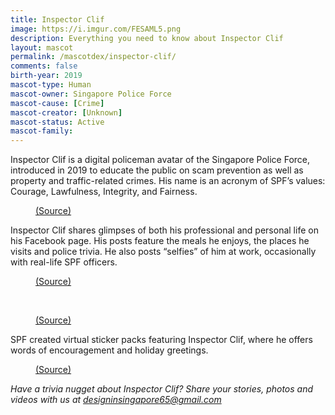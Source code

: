 ```yaml
---
title: Inspector Clif
image: https://i.imgur.com/FESAML5.png
description: Everything you need to know about Inspector Clif
layout: mascot
permalink: /mascotdex/inspector-clif/
comments: false
birth-year: 2019
mascot-type: Human
mascot-owner: Singapore Police Force
mascot-cause: [Crime]
mascot-creator: [Unknown]
mascot-status: Active
mascot-family: 
---
```


Inspector Clif is a digital policeman avatar of the Singapore Police Force, introduced in 2019 to educate the public on scam prevention as well as property and traffic-related crimes. His name is an acronym of SPF’s values: Courage, Lawfulness, Integrity, and Fairness. 

<figure>
<img src="https://i.imgur.com/bNiCQBH.jpg" alt="">
<figcaption><a href="https://www.facebook.com/singaporepoliceforce/photos/have-you-heard-of-our-new-colleague-inspector-clif-explore-his-facebook-page-and/10159190889369408/?locale=sl_SI" target="_blank">(Source)</a></figcaption>
</figure>

Inspector Clif shares glimpses of both his professional and personal life on his Facebook page. His posts feature the meals he enjoys, the places he visits and police trivia. He also posts “selfies” of him at work, occasionally with real-life SPF officers.

<figure>
<img src="https://i.imgur.com/MUWJ6nx.jpg" alt="">
<figcaption><a href="https://www.facebook.com/photo.php?fbid=1011063473807147&set=pb.100047105107763.-2207520000&type=3" target="_blank">(Source)</a></figcaption>
</figure>
<br>
<figure>
<img src="https://i.imgur.com/be691bp.jpg" alt="">
<figcaption><a href="https://www.facebook.com/InspectorClif/photos/pb.100047105107763.-2207520000/531805724885125/?type=3" target="_blank">(Source)</a></figcaption>
</figure>

SPF created virtual sticker packs featuring Inspector Clif, where he offers words of encouragement and holiday greetings.

<figure>
<img src="https://i.imgur.com/R2LiPfv.jpg" alt="">
<figcaption><a href="https://www.facebook.com/photo.php?fbid=455652069348293&set=pb.100047105107763.-2207520000&type=3" target="_blank">(Source)</a></figcaption>
</figure>

<i>Have a trivia nugget about Inspector Clif? Share your stories, photos and videos with us at designinsingapore65@gmail.com</i>
